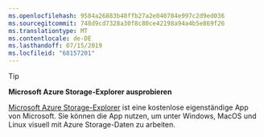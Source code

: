 ```yaml
---
ms.openlocfilehash: 9584a26883b48ffb27a2e040784e997c2d9ed036
ms.sourcegitcommit: 748d9cd7328a30f8c80ce42198a94a4b5e869f26
ms.translationtype: MT
ms.contentlocale: de-DE
ms.lasthandoff: 07/15/2019
ms.locfileid: "68157201"
---
```

> [!TIP]
> 
> **Microsoft Azure Storage-Explorer ausprobieren**
> 
> [Microsoft Azure Storage-Explorer](/azure/vs-azure-tools-storage-manage-with-storage-explorer) ist eine kostenlose eigenständige App von Microsoft. Sie können die App nutzen, um unter Windows, MacOS und Linux visuell mit Azure Storage-Daten zu arbeiten.
> 
> 
